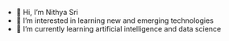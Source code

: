 - 👋 Hi, I’m Nithya Sri 
- 👀 I’m interested in learning new and emerging technologies
- 🌱 I’m currently learning artificial intelligence and data science

<!---
Nithya2900/Nithya2900 is a ✨ special ✨ repository because its `README.md` (this file) appears on your GitHub profile.
You can click the Preview link to take a look at your changes.
--->
